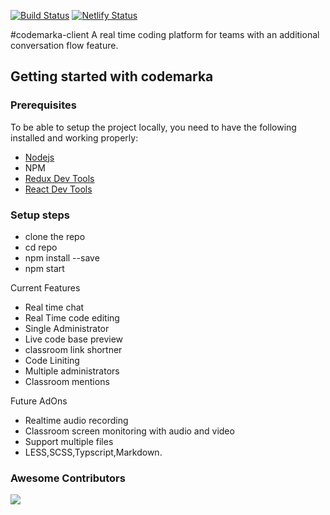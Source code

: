 [![Build Status](https://travis-ci.com/CeoFred/codemarka.svg?token=8zGCZEFENvahi3TRnh5R&branch=master)](https://travis-ci.com/codemarka/codemarka-client)
[![Netlify Status](https://api.netlify.com/api/v1/badges/87db2963-eef7-46f6-a2c1-cda901408905/deploy-status)](https://app.netlify.com/sites/codemarka/deploys)

#codemarka-client
A real time coding platform for teams with an additional conversation flow feature.

## Getting started with codemarka

### Prerequisites
To be able to setup the project locally, you need to have the following installed and working properly:
- [Nodejs](https://nodejs.org/en/)
- NPM
- [Redux Dev Tools](https://chrome.google.com/webstore/detail/redux-devtools/lmhkpmbekcpmknklioeibfkpmmfibljd?hl=en)
- [React Dev Tools](https://chrome.google.com/webstore/detail/react-developer-tools/fmkadmapgofadopljbjfkapdkoienihi?hl=en)
### Setup steps
- clone the repo
- cd repo
- npm install --save
- npm start

Current Features
- Real time chat
- Real Time code editing
- Single Administrator
- Live code base preview
- classroom link shortner
- Code Liniting
- Multiple administrators
- Classroom mentions

Future AdOns

- Realtime audio recording
- Classroom screen monitoring with audio and video
- Support multiple files
- LESS,SCSS,Typscript,Markdown.

### Awesome Contributors

<a href = "https://github.com/codemarka/codemarka-client/graphs/contributors">
  <img src = "https://contrib.rocks/image?repo=codemarka/codemarka-client"/>
</a>

